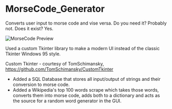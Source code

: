 # MorseCode_Generator
Converts user input to morse code and vise versa. Do you need it? Probably not. Does it exist? Yes.

![MorseCode Preview](https://user-images.githubusercontent.com/111984273/226434107-112aa4ee-4c41-442b-ab3d-9a816cdb7c34.jpg)

Used a custom Tkinter library to make a modern UI instead of the classic Tkinter Windows 95 style.

Custom Tkinter - courtesy of TomSchimansky, https://github.com/TomSchimansky/CustomTkinter
- Added a SQL Database that stores all input/output of strings and their conversion to morse code.
- Added a Wikipedia's top 100 words scrape which takes those words, converts them into morse code, adds both to a dictionary and acts as the source for a random word generator in the GUI.
